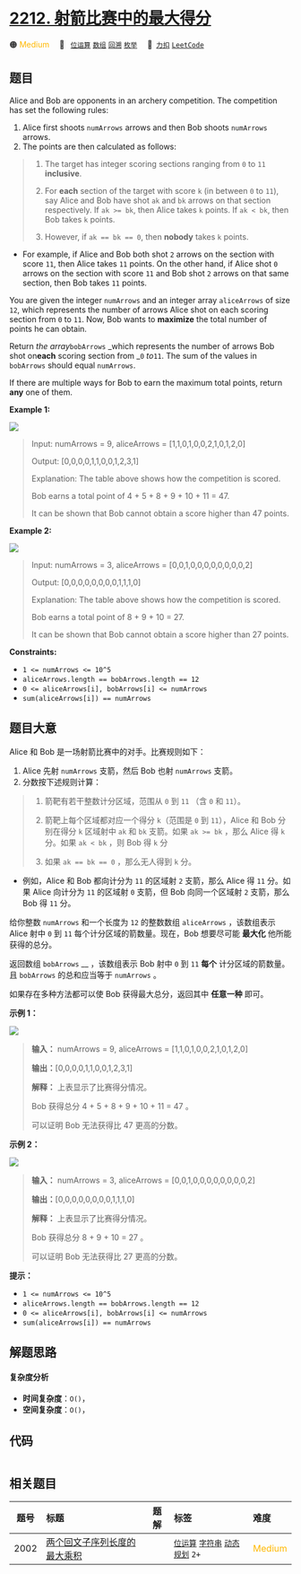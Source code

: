 # [2212. 射箭比赛中的最大得分](https://2xiao.github.io/leetcode-js/problem/2212.html)

🟠 <font color=#ffb800>Medium</font>&emsp; 🔖&ensp; [`位运算`](/tag/bit-manipulation.md) [`数组`](/tag/array.md) [`回溯`](/tag/backtracking.md) [`枚举`](/tag/enumeration.md)&emsp; 🔗&ensp;[`力扣`](https://leetcode.cn/problems/maximum-points-in-an-archery-competition) [`LeetCode`](https://leetcode.com/problems/maximum-points-in-an-archery-competition)

## 题目

Alice and Bob are opponents in an archery competition. The competition has set
the following rules:

  1. Alice first shoots `numArrows` arrows and then Bob shoots `numArrows` arrows.
  2. The points are then calculated as follows: 
> 
> 1. The target has integer scoring sections ranging from `0` to `11` **inclusive**.
> 
> 2. For **each** section of the target with score `k` (in between `0` to `11`), say Alice and Bob have shot `ak` and `bk` arrows on that section respectively. If `ak >= bk`, then Alice takes `k` points. If `ak < bk`, then Bob takes `k` points.
> 
> 3. However, if `ak == bk == 0`, then **nobody** takes `k` points.

  * For example, if Alice and Bob both shot `2` arrows on the section with score `11`, then Alice takes `11` points. On the other hand, if Alice shot `0` arrows on the section with score `11` and Bob shot `2` arrows on that same section, then Bob takes `11` points.

You are given the integer `numArrows` and an integer array `aliceArrows` of
size `12`, which represents the number of arrows Alice shot on each scoring
section from `0` to `11`. Now, Bob wants to **maximize** the total number of
points he can obtain.

Return _the array_`bobArrows` _which represents the number of arrows Bob shot
on**each** scoring section from _`0` _to_`11`. The sum of the values in
`bobArrows` should equal `numArrows`.

If there are multiple ways for Bob to earn the maximum total points, return
**any** one of them.



**Example 1:**

![](https://assets.leetcode.com/uploads/2022/02/24/ex1.jpg)

> Input: numArrows = 9, aliceArrows = [1,1,0,1,0,0,2,1,0,1,2,0]
> 
> Output: [0,0,0,0,1,1,0,0,1,2,3,1]
> 
> Explanation: The table above shows how the competition is scored. 
> 
> Bob earns a total point of 4 + 5 + 8 + 9 + 10 + 11 = 47.
> 
> It can be shown that Bob cannot obtain a score higher than 47 points.

**Example 2:**

![](https://assets.leetcode.com/uploads/2022/02/24/ex2new.jpg)

> Input: numArrows = 3, aliceArrows = [0,0,1,0,0,0,0,0,0,0,0,2]
> 
> Output: [0,0,0,0,0,0,0,0,1,1,1,0]
> 
> Explanation: The table above shows how the competition is scored.
> 
> Bob earns a total point of 8 + 9 + 10 = 27.
> 
> It can be shown that Bob cannot obtain a score higher than 27 points.

**Constraints:**

  * `1 <= numArrows <= 10^5`
  * `aliceArrows.length == bobArrows.length == 12`
  * `0 <= aliceArrows[i], bobArrows[i] <= numArrows`
  * `sum(aliceArrows[i]) == numArrows`


## 题目大意

Alice 和 Bob 是一场射箭比赛中的对手。比赛规则如下：

  1. Alice 先射 `numArrows` 支箭，然后 Bob 也射 `numArrows` 支箭。
  2. 分数按下述规则计算： 
> 
> 1. 箭靶有若干整数计分区域，范围从 `0` 到 `11` （含 `0` 和 `11`）。
> 
> 2. 箭靶上每个区域都对应一个得分 `k`（范围是 `0` 到 `11`），Alice 和 Bob 分别在得分 `k` 区域射中 `ak` 和 `bk` 支箭。如果 `ak >= bk` ，那么 Alice 得 `k` 分。如果 `ak < bk` ，则 Bob 得 `k` 分
> 
> 3. 如果 `ak == bk == 0` ，那么无人得到 `k` 分。

  * 例如，Alice 和 Bob 都向计分为 `11` 的区域射 `2` 支箭，那么 Alice 得 `11` 分。如果 Alice 向计分为 `11` 的区域射 `0` 支箭，但 Bob 向同一个区域射 `2` 支箭，那么 Bob 得 `11` 分。

给你整数 `numArrows` 和一个长度为 `12` 的整数数组 `aliceArrows` ，该数组表示 Alice 射中 `0` 到 `11`
每个计分区域的箭数量。现在，Bob 想要尽可能 **最大化** 他所能获得的总分。

返回数组 `bobArrows` __ ，该数组表示 Bob 射中 `0` 到 `11` **每个** 计分区域的箭数量。且 `bobArrows`
的总和应当等于 `numArrows` 。

如果存在多种方法都可以使 Bob 获得最大总分，返回其中 **任意一种** 即可。



**示例 1：**

![](https://pic.leetcode-cn.com/1647744752-kQKrXw-image.png)

> 
> 
> 
> 
> 
> **输入：** numArrows = 9, aliceArrows = [1,1,0,1,0,0,2,1,0,1,2,0]
> 
> **输出：**[0,0,0,0,1,1,0,0,1,2,3,1]
> 
> **解释：** 上表显示了比赛得分情况。
> 
> Bob 获得总分 4 + 5 + 8 + 9 + 10 + 11 = 47 。
> 
> 可以证明 Bob 无法获得比 47 更高的分数。
> 
> 

**示例 2：**

![](https://pic.leetcode-cn.com/1647744785-cMHzaC-image.png)

> 
> 
> 
> 
> 
> **输入：** numArrows = 3, aliceArrows = [0,0,1,0,0,0,0,0,0,0,0,2]
> 
> **输出：**[0,0,0,0,0,0,0,0,1,1,1,0]
> 
> **解释：** 上表显示了比赛得分情况。
> 
> Bob 获得总分 8 + 9 + 10 = 27 。
> 
> 可以证明 Bob 无法获得比 27 更高的分数。
> 
> 



**提示：**

  * `1 <= numArrows <= 10^5`
  * `aliceArrows.length == bobArrows.length == 12`
  * `0 <= aliceArrows[i], bobArrows[i] <= numArrows`
  * `sum(aliceArrows[i]) == numArrows`


## 解题思路

#### 复杂度分析

- **时间复杂度**：`O()`，
- **空间复杂度**：`O()`，

## 代码

```javascript

```

## 相关题目

<!-- prettier-ignore -->
| 题号 | 标题 | 题解 | 标签 | 难度 |
| :------: | :------ | :------: | :------ | :------ |
| 2002 | [两个回文子序列长度的最大乘积](https://leetcode.com/problems/maximum-product-of-the-length-of-two-palindromic-subsequences) |  |  [`位运算`](/tag/bit-manipulation.md) [`字符串`](/tag/string.md) [`动态规划`](/tag/dynamic-programming.md) `2+` | <font color=#ffb800>Medium</font> |